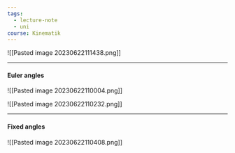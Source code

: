 ```yaml
---
tags:
  - lecture-note
  - uni
course: Kinematik
---
```

![[Pasted image 20230622111438.png]]

***
#### Euler angles
![[Pasted image 20230622110004.png]]

![[Pasted image 20230622110232.png]]

***
#### Fixed angles

![[Pasted image 20230622110408.png]]
